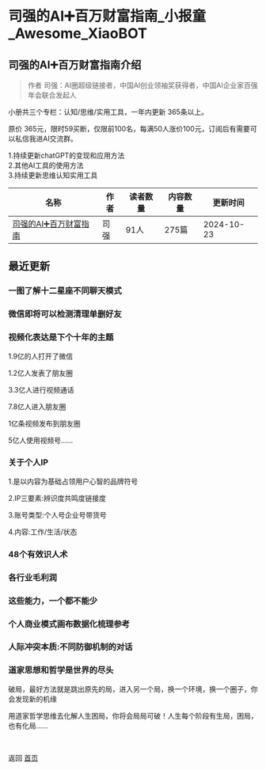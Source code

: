 # 司强的AI➕百万财富指南_小报童_Awesome_XiaoBOT

## 司强的AI➕百万财富指南介绍
> 作者 司强：AI圈超级链接者，中国AI创业领袖奖获得者，中国AI企业家百强年会联合发起人    
    
小册共三个专栏：认知/思维/实用工具，一年内更新 365条以上。    
    
原价 365元，限时59买断，仅限前100名，每满50人涨价100元，订阅后有需要可以私信我进AI交流群。    
    
1.持续更新chatGPT的变现和应用方法    
2.其他AI工具的使用方法    
3.持续更新思维认知实用工具  
  


|名称|作者|读者数量|内容数量|更新时间|
|---|---|---|---|---|
|[司强的AI➕百万财富指南](https://xiaobot.net/p/1324256329?refer=9c3f1c95-a052-465a-9902-f6d75080262a)|司强|91人|275篇|2024-10-23|

## 最近更新
### 一图了解十二星座不同聊天模式

### 微信即将可以检测清理单删好友

### 视频化表达是下个十年的主题

1.9亿的人打开了微信

1.2亿人发表了朋友圈

3.3亿人进行视频通话

7.8亿人进入朋友圈

1亿条视频发布到朋友圈

5亿人使用视频号......

### 关于个人IP

1.是以内容为基础占领用户心智的品牌符号

2.IP三要素:辨识度共鸣度链接度

3.账号类型:个人号企业号带货号

4.内容:工作/生活/状态

### 48个有效识人术

### 各行业毛利润

### 这些能力，一个都不能少

### 个人商业模式画布数据化梳理参考

### 人际冲突本质:不同防御机制的对话

### 道家思想和哲学是世界的尽头

破局，最好方法就是跳出原先的局，进入另一个局，换一个环境，换一个圈子，你会发现新的机缘

用道家哲学思维去化解人生困局，你将会局局可破！人生每个阶段有生局，困局，也有化局......


<a href="https://github.com/Reno9527/awesome-xiaobot" style="color: white; text-decoration: none;">awesome-xiaobot</a>

返回 [首页](../README.md)
